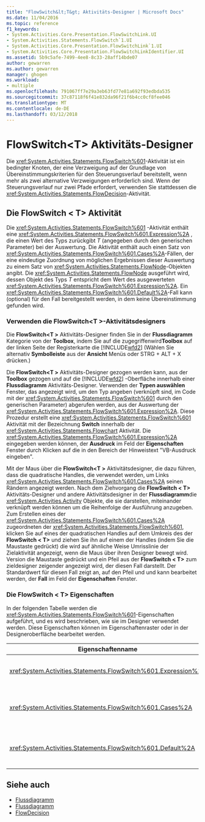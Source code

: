 ```yaml
---
title: "FlowSwitch&lt;T&gt; Aktivitäts-Designer | Microsoft Docs"
ms.date: 11/04/2016
ms.topic: reference
f1_keywords:
- System.Activities.Core.Presentation.FlowSwitchLink.UI
- System.Activities.Statements.FlowSwitch`1.UI
- System.Activities.Core.Presentation.FlowSwitchLink`1.UI
- System.Activities.Core.Presentation.FlowSwitchLinkIdentifier.UI
ms.assetid: 5b9c5afe-7499-4ee8-8c33-28aff14bde07
author: gewarren
ms.author: gewarren
manager: ghogen
ms.workload:
- multiple
ms.openlocfilehash: 791067ff7e29a3eb63fd77e81a692f93edbda535
ms.sourcegitcommit: 37c87118f6f41e832da96f21f6b4cc0cf8fee046
ms.translationtype: MT
ms.contentlocale: de-DE
ms.lasthandoff: 03/12/2018
---
```

# <a name="flowswitchlttgt-activity-designer"></a>FlowSwitch&lt;T&gt; Aktivitäts-Designer
Die <xref:System.Activities.Statements.FlowSwitch%601>-Aktivität ist ein bedingter Knoten, der eine Verzweigung auf der Grundlage von Übereinstimmungskriterien für den Steuerungsverlauf bereitstellt, wenn mehr als zwei alternative Verzweigungen erforderlich sind. Wenn der Steuerungsverlauf nur zwei Pfade erfordert, verwenden Sie stattdessen die <xref:System.Activities.Statements.FlowDecision>-Aktivität.

## <a name="the-flowswitcht-activity"></a>Die FlowSwitch < T\> Aktivität
 Die <xref:System.Activities.Statements.FlowSwitch%601> -Aktivität enthält eine <xref:System.Activities.Statements.FlowSwitch%601.Expression%2A> , die einen Wert des Typs zurückgibt *T* (angegeben durch den generischen Parameter) bei der Auswertung. Die Aktivität enthält auch einen Satz von <xref:System.Activities.Statements.FlowSwitch%601.Cases%2A>-Fällen, der eine eindeutige Zuordnung von möglichen Ergebnissen dieser Auswertung zu einem Satz von <xref:System.Activities.Statements.FlowNode>-Objekten angibt. Die <xref:System.Activities.Statements.FlowNode> ausgeführt wird, dessen Objekt des Typs *T* entspricht dem Wert des ausgewerteten <xref:System.Activities.Statements.FlowSwitch%601.Expression%2A>. Ein <xref:System.Activities.Statements.FlowSwitch%601.Default%2A>-Fall kann (optional) für den Fall bereitgestellt werden, in dem keine Übereinstimmung gefunden wird.

### <a name="using-the-flowswitcht-activity-designer"></a>Verwenden die FlowSwitch\<T >-Aktivitätsdesigners
 Die **FlowSwitch\<T >** Aktivitäts-Designer finden Sie in der **Flussdiagramm** Kategorie von der **Toolbox**, indem Sie auf die zugegriffenwird**Toolbox** auf der linken Seite der Registerkarte die [!INCLUDE[wfd2](../workflow-designer/includes/wfd2_md.md)] (Wählen Sie alternativ **Symbolleiste** aus der **Ansicht** Menüs oder STRG + ALT + X drücken.)

 Die **FlowSwitch\<T >** Aktivitäts-Designer gezogen werden kann, aus der **Toolbox** gezogen und auf die [!INCLUDE[wfd2](../workflow-designer/includes/wfd2_md.md)] -Oberfläche innerhalb einer **Flussdiagramm** Aktivitäts-Designer. Verwenden der **Typen auswählen** Fenster, das angezeigt wird, um den Typ angeben (verknüpft sind, im Code mit der <xref:System.Activities.Statements.FlowSwitch%601> durch den generischen Parameter) abgerufen werden, aus der Auswertung der <xref:System.Activities.Statements.FlowSwitch%601.Expression%2A>. Diese Prozedur erstellt eine <xref:System.Activities.Statements.FlowSwitch%601> Aktivität mit der Bezeichnung **Switch** innerhalb der <xref:System.Activities.Statements.Flowchart> Aktivität. Die <xref:System.Activities.Statements.FlowSwitch%601.Expression%2A> eingegeben werden können, der **Ausdruck** im Feld der **Eigenschaften** Fenster durch Klicken auf die in den Bereich der Hinweistext "VB-Ausdruck eingeben".

 Mit der Maus über die **FlowSwitch\<T >** Aktivitätsdesigner, die dazu führen, dass die quadratische Handles, die verwendet werden, um Links <xref:System.Activities.Statements.FlowSwitch%601.Cases%2A> seinen Rändern angezeigt werden. Nach dem Ziehvorgang die **FlowSwitch < T\>**  Aktivitäts-Designer und andere Aktivitätsdesigner in der **Flussdiagramm**die <xref:System.Activities.Activity> Objekte, die sie darstellen, miteinander verknüpft werden können um die Reihenfolge der Ausführung anzugeben. Zum Erstellen eines der <xref:System.Activities.Statements.FlowSwitch%601.Cases%2A> zugeordneten der <xref:System.Activities.Statements.FlowSwitch%601>, klicken Sie auf eines der quadratischen Handles auf dem Umkreis des der **FlowSwitch < T\>**  und ziehen Sie ihn auf einem der Handles (indem Sie die Maustaste gedrückt) die wird auf ähnliche Weise Umrisslinie der Zielaktivität angezeigt, wenn die Maus über ihren Designer bewegt wird. Version die Maustaste gedrückt und ein Pfeil aus der **FlowSwitch < T\>**  zum zieldesigner zeigender angezeigt wird, der diesen Fall darstellt. Der Standardwert für diesen Fall zeigt an, auf den Pfeil und und kann bearbeitet werden, der **Fall** im Feld der **Eigenschaften** Fenster.

### <a name="the-flowswitcht-properties"></a>Die FlowSwitch < T\> Eigenschaften
 In der folgenden Tabelle werden die <xref:System.Activities.Statements.FlowSwitch%601>-Eigenschaften aufgeführt, und es wird beschrieben, wie sie im Designer verwendet werden. Diese Eigenschaften können im Eigenschaftenraster oder in der Designeroberfläche bearbeitet werden.

|Eigenschaftenname|Erforderlich|Verwendung|
|-------------------|--------------|-----------|
|<xref:System.Activities.Statements.FlowSwitch%601.Expression%2A>|True|Gibt den Ausdruck an, der ausgewertet wird, um zu bestimmen, zu welchem der <xref:System.Activities.Statements.FlowSwitch%601.Cases%2A>-Fälle im Ausführungspfad gewechselt werden soll.|
|<xref:System.Activities.Statements.FlowSwitch%601.Cases%2A>|False|Gibt eine eindeutige Zuordnung von möglichen Ergebnissen an, die durch die Auswertung von <xref:System.Activities.Statements.FlowSwitch%601.Expression%2A> für einen Satz von <xref:System.Activities.Statements.FlowNode>-Objekten ermittelt wurden.|
|<xref:System.Activities.Statements.FlowSwitch%601.Default%2A>|True|Gibt die Zuordnung an, wenn das Auswertungsergebnis von <xref:System.Activities.Statements.FlowSwitch%601.Expression%2A> mit keinem der Werte übereinstimmt, die im <xref:System.Activities.Statements.FlowSwitch%601.Cases%2A>-Objekt enthalten sind.|

## <a name="see-also"></a>Siehe auch

- [Flussdiagramm](../workflow-designer/flowchart-activity-designers.md)
- [Flussdiagramm](../workflow-designer/flowchart-activity-designer.md)
- [FlowDecision](../workflow-designer/flowdecision-activity-designer.md)